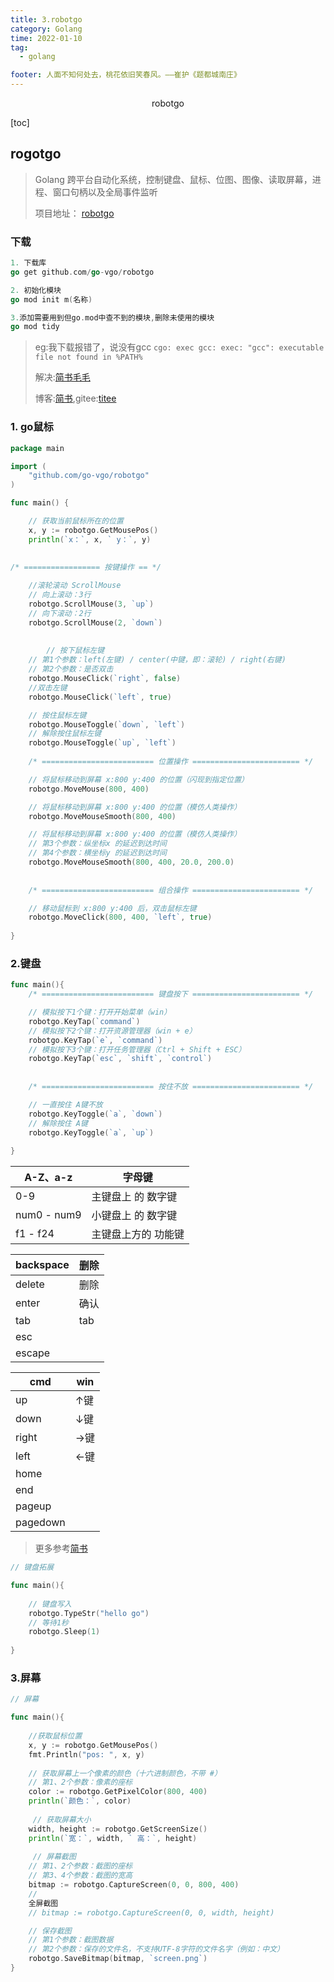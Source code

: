 ```yaml
---
title: 3.robotgo
category: Golang
time: 2022-01-10
tag:
  - golang

footer: 人面不知何处去，桃花依旧笑春风。——崔护《题都城南庄》
---
```

<center>robotgo</center>







[toc]



## rogotgo

> Golang 跨平台自动化系统，控制键盘、鼠标、位图、图像、读取屏幕，进程、窗口句柄以及全局事件监听
>
> 项目地址： [robotgo](https://github.com/go-vgo/robotgo)



### 下载

```go
1. 下载库
go get github.com/go-vgo/robotgo

2. 初始化模块
go mod init m(名称)

3.添加需要用到但go.mod中查不到的模块,删除未使用的模块
go mod tidy  
```

> eg:我下载报错了，说没有gcc `cgo: exec gcc: exec: "gcc": executable file not found in %PATH%`
>
> 解决:[简书毛毛](https://www.jianshu.com/p/c38483c30fb7)
>
> 博客:[简书](https://www.jianshu.com/p/f55680240923),gitee:[titee](https://gitee.com/veni0/robotgo#https://gitee.com/link?target=https%3A%2F%2Fgithub.com%2Fgo-vgo%2Frobotgo%2Fblob%2Fmaster%2Fdocs%2Fdoc_zh.md)

### 1. go鼠标

```go
package main

import (
	"github.com/go-vgo/robotgo"
)

func main() {

	// 获取当前鼠标所在的位置
	x, y := robotgo.GetMousePos()
	println(`x：`, x, ` y：`, y)
    
    
/* ================= 按键操作 == */

    //滚轮滚动 ScrollMouse
    // 向上滚动：3行
    robotgo.ScrollMouse(3, `up`)
    // 向下滚动：2行
    robotgo.ScrollMouse(2, `down`)
    
    
        // 按下鼠标左键
    // 第1个参数：left(左键) / center(中键，即：滚轮) / right(右键)
    // 第2个参数：是否双击
    robotgo.MouseClick(`right`, false)
	//双击左键
	robotgo.MouseClick(`left`, true)

    // 按住鼠标左键
    robotgo.MouseToggle(`down`, `left`)
    // 解除按住鼠标左键
    robotgo.MouseToggle(`up`, `left`)
    
    /* ========================= 位置操作 ======================== */

    // 将鼠标移动到屏幕 x:800 y:400 的位置（闪现到指定位置）
    robotgo.MoveMouse(800, 400)

    // 将鼠标移动到屏幕 x:800 y:400 的位置（模仿人类操作）
    robotgo.MoveMouseSmooth(800, 400)

    // 将鼠标移动到屏幕 x:800 y:400 的位置（模仿人类操作）
    // 第3个参数：纵坐标x 的延迟到达时间
    // 第4个参数：横坐标y 的延迟到达时间
    robotgo.MoveMouseSmooth(800, 400, 20.0, 200.0)
    
    
    /* ========================= 组合操作 ======================== */

    // 移动鼠标到 x:800 y:400 后，双击鼠标左键
    robotgo.MoveClick(800, 400, `left`, true)
    
}

```



### 2.键盘

```go
func main(){
    /* ========================= 键盘按下 ======================== */

    // 模拟按下1个键：打开开始菜单（win）
    robotgo.KeyTap(`command`)
    // 模拟按下2个键：打开资源管理器（win + e）
    robotgo.KeyTap(`e`, `command`)
    // 模拟按下3个键：打开任务管理器（Ctrl + Shift + ESC）
	robotgo.KeyTap(`esc`, `shift`, `control`)
    
    
    /* ========================= 按住不放 ======================== */

    // 一直按住 A键不放
    robotgo.KeyToggle(`a`, `down`)
    // 解除按住 A键
    robotgo.KeyToggle(`a`, `up`)
    
}
```

| A-Z、a-z    | 字母键              |
| ----------- | ------------------- |
| 0-9         | 主键盘上 的 数字键  |
| num0 - num9 | 小键盘上 的 数字键  |
| f1 - f24    | 主键盘上方的 功能键 |

| backspace | 删除 |
| --------- | ---- |
| delete    | 删除 |
| enter     | 确认 |
| tab       | tab  |
| esc       |      |
| escape    |      |

| cmd      | win  |
| -------- | ---- |
| up       | ↑键  |
| down     | ↓键  |
| right    | →键  |
| left     | ←键  |
| home     |      |
| end      |      |
| pageup   |      |
| pagedown |      |

> 更多参考[简书](https://www.jianshu.com/p/5f508bcb24b3)

```go
// 键盘拓展

func main(){
    
    // 键盘写入
	robotgo.TypeStr("hello go")
    // 等待1秒
    robotgo.Sleep(1)
    
}
```



### 3.屏幕



```go
// 屏幕

func main(){
    
    //获取鼠标位置
    x, y := robotgo.GetMousePos()
    fmt.Println("pos: ", x, y)
    
    // 获取屏幕上一个像素的颜色（十六进制颜色，不带 #）
    // 第1、2个参数：像素的座标
    color := robotgo.GetPixelColor(800, 400)
    println(`颜色：`, color)
    
     // 获取屏幕大小
    width, height := robotgo.GetScreenSize()
    println(`宽：`, width, ` 高：`, height)
    
     // 屏幕截图
    // 第1、2个参数：截图的座标
    // 第3、4个参数：截图的宽高
    bitmap := robotgo.CaptureScreen(0, 0, 800, 400)
    // 
    全屏截图
    // bitmap := robotgo.CaptureScreen(0, 0, width, height)

    // 保存截图
    // 第1个参数：截图数据
    // 第2个参数：保存的文件名，不支持UTF-8字符的文件名字（例如：中文）
    robotgo.SaveBitmap(bitmap, `screen.png`)
}
```





















